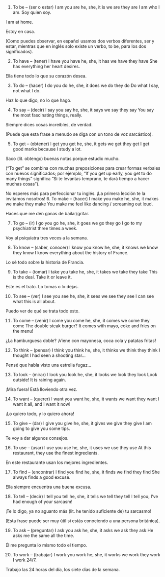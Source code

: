 

1. To be – (ser o estar)
I am
you are
he, she, it is
we are
they are
I am who I am.
Soy quien soy.

I am at home.

Estoy en casa.

(Como puedes observar, en español usamos dos verbos diferentes, ser y estar, mientras que en inglés solo existe un verbo, to be, para los dos significados).

2. To have – (tener)
I have
you have
he, she, it has
we have
they have
She has everything her heart desires.

Ella tiene todo lo que su corazón desea.

3. To do – (hacer)
I do
you do
he, she, it does
we do
they do
Do what I say, not what I do.

Haz lo que digo, no lo que hago.

4. To say – (decir)
I say
you say
he, she, it says
we say
they say
You say the most fascinating things, really.

Siempre dices cosas increíbles, de verdad.

(Puede que esta frase a menudo se diga con un tono de voz sarcástico).

5. To get – (obtener)
I get
you get
he, she, it gets
we get
they get
I get good marks because I study a lot.

Saco (lit. obtengo) buenas notas porque estudio mucho.

(“To get” se combina con muchas preposiciones para crear formas verbales con nuevos significados; por ejemplo, “If you get up early, you get to do many things” significa “Si te levantas temprano, te dará tiempo a hacer muchas cosas”).

No esperes más para perfeccionar tu inglés. ¡La primera lección te la invitamos nosotros!
6. To make – (hacer)
I make
you make
he, she, it makes
we make
they make
You make me feel like dancing / screaming out loud.

Haces que me den ganas de bailar/gritar.

7. To go – (ir)
I go
you go
he, she, it goes
we go
they go
I go to my psychiatrist three times a week.

Voy al psiquiatra tres veces a la semana.

8. To know – (saber, conocer)
I know
you know
he, she, it knows
we know
they know
I know everything about the history of France.

Lo sé todo sobre la historia de Francia.

9. To take – (tomar)
I take
you take
he, she, it takes
we take
they take
This is the deal. Take it or leave it.

Este es el trato. Lo tomas o lo dejas.

10. To see – (ver)
I see
you see
he, she, it sees
we see
they see
I can see what this is all about.

Puedo ver de qué se trata todo esto.

11. To come – (venir)
I come
you come
he, she, it comes
we come
they come
The double steak burger? It comes with mayo, coke and fries on the menu!

¿La hamburguesa doble? ¡Viene con mayonesa, coca cola y patatas fritas!

12. To think – (pensar)
I think
you think
he, she, it thinks
we think
they think
I thought I had seen a shooting star…

Pensé que había visto una estrella fugaz…

13. To look – (mirar)
I look
you look
he, she, it looks
we look
they look
Look outside! It is raining again.

¡Mira fuera! Está lloviendo otra vez.

14. To want – (querer)
I want
you want
he, she, it wants
we want
they want
I want it all, and I want it now!

¡Lo quiero todo, y lo quiero ahora!

15. To give – (dar)
I give
you give
he, she, it gives
we give
they give
I am going to give you some tips.

Te voy a dar algunos consejos.

16. To use – (usar)
I use
you use
he, she, it uses
we use
they use
At this restaurant, they use the finest ingredients.

En este restaurante usan los mejores ingredientes.

17. To find – (encontrar)
I find
you find
he, she, it finds
we find
they find
She always finds a good excuse.

Ella siempre encuentra una buena excusa.

18. To tell – (decir)
I tell
you tell
he, she, it tells
we tell
they tell
I tell you, I’ve had enough of your sarcasm!

¡Te lo digo, ya no aguanto más (lit. he tenido suficiente de) tu sarcasmo!

(Esta frase puede ser muy útil si estás conociendo a una persona británica).

19. To ask – (preguntar)
I ask
you ask
he, she, it asks
we ask
they ask
He asks me the same all the time.

Él me pregunta lo mismo todo el tiempo.

20. To work – (trabajar)
I work
you work
he, she, it works
we work
they work
I work 24/7.

Trabajo las 24 horas del día, los siete días de la semana.